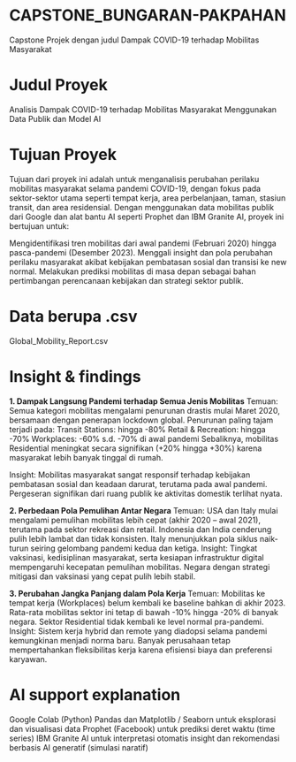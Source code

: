 # CAPSTONE_BUNGARAN-PAKPAHAN
Capstone Projek dengan judul Dampak COVID-19 terhadap Mobilitas Masyarakat

# Judul Proyek

Analisis Dampak COVID-19 terhadap Mobilitas Masyarakat Menggunakan Data Publik dan Model AI

# Tujuan Proyek

Tujuan dari proyek ini adalah untuk menganalisis perubahan perilaku mobilitas masyarakat selama pandemi COVID-19, dengan fokus pada sektor-sektor utama seperti tempat kerja, area perbelanjaan, taman, stasiun transit, dan area residensial. Dengan menggunakan data mobilitas publik dari Google dan alat bantu AI seperti Prophet dan IBM Granite AI, proyek ini bertujuan untuk:

Mengidentifikasi tren mobilitas dari awal pandemi (Februari 2020) hingga pasca-pandemi (Desember 2023).
Menggali insight dan pola perubahan perilaku masyarakat akibat kebijakan pembatasan sosial dan transisi ke new normal.
Melakukan prediksi mobilitas di masa depan sebagai bahan pertimbangan perencanaan kebijakan dan strategi sektor publik.

# Data berupa .csv
Global_Mobility_Report.csv

# Insight & findings

**1. Dampak Langsung Pandemi terhadap Semua Jenis Mobilitas**
Temuan:
Semua kategori mobilitas mengalami penurunan drastis mulai Maret 2020, bersamaan dengan penerapan lockdown global.
Penurunan paling tajam terjadi pada:
Transit Stations: hingga -80%
Retail & Recreation: hingga -70%
Workplaces: -60% s.d. -70% di awal pandemi
Sebaliknya, mobilitas Residential meningkat secara signifikan (+20% hingga +30%) karena masyarakat lebih banyak tinggal di rumah.

Insight:
Mobilitas masyarakat sangat responsif terhadap kebijakan pembatasan sosial dan keadaan darurat, terutama pada awal pandemi. Pergeseran signifikan dari ruang publik ke aktivitas domestik terlihat nyata.

**2. Perbedaan Pola Pemulihan Antar Negara**
Temuan:
USA dan Italy mulai mengalami pemulihan mobilitas lebih cepat (akhir 2020 – awal 2021), terutama pada sektor rekreasi dan retail.
Indonesia dan India cenderung pulih lebih lambat dan tidak konsisten.
Italy menunjukkan pola siklus naik-turun seiring gelombang pandemi kedua dan ketiga.
Insight:
Tingkat vaksinasi, kedisiplinan masyarakat, serta kesiapan infrastruktur digital mempengaruhi kecepatan pemulihan mobilitas. Negara dengan strategi mitigasi dan vaksinasi yang cepat pulih lebih stabil.

**3. Perubahan Jangka Panjang dalam Pola Kerja**
Temuan:
Mobilitas ke tempat kerja (Workplaces) belum kembali ke baseline bahkan di akhir 2023.
Rata-rata mobilitas sektor ini tetap di bawah -10% hingga -20% di banyak negara.
Sektor Residential tidak kembali ke level normal pra-pandemi.
Insight:
Sistem kerja hybrid dan remote yang diadopsi selama pandemi kemungkinan menjadi norma baru. Banyak perusahaan tetap mempertahankan fleksibilitas kerja karena efisiensi biaya dan preferensi karyawan.


# AI support explanation
Google Colab (Python)
Pandas dan Matplotlib / Seaborn untuk eksplorasi dan visualisasi data
Prophet (Facebook) untuk prediksi deret waktu (time series)
IBM Granite AI untuk interpretasi otomatis insight dan rekomendasi berbasis AI generatif (simulasi naratif)
